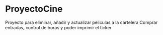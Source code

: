 # ProyectoCine
Proyecto para eliminar, añadir y actualizar peliculas a la cartelera
Comprar entradas, control de horas y poder imprimir el ticker
